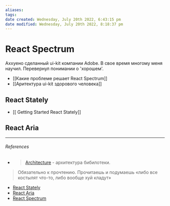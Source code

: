 ```yaml
---
aliases: 
tags: 
date created: Wednesday, July 20th 2022, 6:43:15 pm
date modified: Wednesday, July 20th 2022, 8:18:37 pm
---
```


# React Spectrum

Аххуено сделанный ui-kit компании Adobe. В свое время многому меня научил. Перевернул понимании о 'хорошем'.

- [[Какие проблеме решает React Spectrum]]
- [[Аритектура ui-kit здорового человека]]

## React Stately

- [[ Getting Started React Stately]]

## React Aria

---

###### References

- > [Architecture](https://react-spectrum.adobe.com/architecture.html) - архитектура бибилотеки.
>Обязательно к прочтению. Прочитаешь и подумаешь «либо все костылят что-то, либо вообще хуй кладут»
- [React Stately](https://react-spectrum.adobe.com/react-stately/index.html)
- [React Aria](https://react-spectrum.adobe.com/react-aria/index.html)
- [React Spectrum](https://react-spectrum.adobe.com/react-spectrum/index.html)
